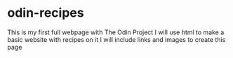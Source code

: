 # odin-recipes
This is my first full webpage with The Odin Project
I will use html to make a basic website with recipes on it
I will include links and images to create this page